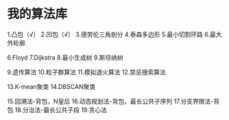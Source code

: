 # 我的算法库

1.凸包（√）
2.凹包（√）
3.德劳伦三角剖分
4.泰森多边形
5.最小切割环路
6.最大外轮廓

6.Floyd
7.Dijkstra
8.最小生成树
9.斯坦纳树

9.遗传算法
10.粒子群算法
11.模拟退火算法
12.禁忌搜索算法

13.K-mean聚类
14.DBSCAN聚类

15.回溯法-背包，N皇后
16.动态规划法-背包，最长公共子序列
17.分支界限法-背包
18.分治法-最长公共子段
19.贪心法


